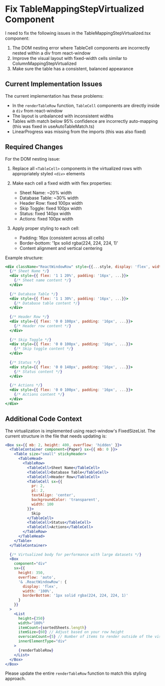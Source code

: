# Fix TableMappingStepVirtualized Component

I need to fix the following issues in the TableMappingStepVirtualized.tsx component:

1. The DOM nesting error where TableCell components are incorrectly nested within a div from react-window
2. Improve the visual layout with fixed-width cells similar to ColumnMappingStepVirtualized
3. Make sure the table has a consistent, balanced appearance

## Current Implementation Issues

The current implementation has these problems:
- In the `renderTableRow` function, `TableCell` components are directly inside a `div` from react-window
- The layout is unbalanced with inconsistent widths
- Tables with match below 95% confidence are incorrectly auto-mapping (this was fixed in useAutoTableMatch.ts)
- LinearProgress was missing from the imports (this was also fixed)

## Required Changes

For the DOM nesting issue:
1. Replace all `<TableCell>` components in the virtualized rows with appropriately styled `<div>` elements
2. Make each cell a fixed width with flex properties:
   - Sheet Name: ~20% width
   - Database Table: ~30% width
   - Header Row: fixed 100px width
   - Skip Toggle: fixed 100px width
   - Status: fixed 140px width
   - Actions: fixed 100px width

3. Apply proper styling to each cell:
   - Padding: 16px (consistent across all cells)
   - Border-bottom: '1px solid rgba(224, 224, 224, 1)'
   - Content alignment and vertical centering

Example structure:

```jsx
<div className="ReactWindowRow" style={{...style, display: 'flex', width: '100%', ...}}>
  {/* Sheet Name */}
  <div style={{ flex: '1 1 20%', padding: '16px', ...}}>
    {/* Sheet name content */}
  </div>
  
  {/* Database Table */}
  <div style={{ flex: '1 1 30%', padding: '16px', ...}}>
    {/* Database table content */}
  </div>
  
  {/* Header Row */}
  <div style={{ flex: '0 0 100px', padding: '16px', ...}}>
    {/* Header row content */}
  </div>
  
  {/* Skip Toggle */}
  <div style={{ flex: '0 0 100px', padding: '16px', ...}}>
    {/* Skip toggle content */}
  </div>
  
  {/* Status */}
  <div style={{ flex: '0 0 140px', padding: '16px', ...}}>
    {/* Status content */}
  </div>
  
  {/* Actions */}
  <div style={{ flex: '0 0 100px', padding: '16px', ...}}>
    {/* Actions content */}
  </div>
</div>
```

## Additional Code Context

The virtualization is implemented using react-window's FixedSizeList. The current structure in the file that needs updating is:

```jsx
<Box sx={{ mb: 2, height: 400, overflow: 'hidden' }}>
  <TableContainer component={Paper} sx={{ mb: 0 }}>
    <Table size="small" stickyHeader>
      <TableHead>
        <TableRow>
          <TableCell>Sheet Name</TableCell>
          <TableCell>Database Table</TableCell>
          <TableCell>Header Row</TableCell>
          <TableCell sx={{
            pr: 2,
            pl: 2,
            textAlign: 'center',
            backgroundColor: 'transparent',
            width: 100
          }}>
            Skip
          </TableCell>
          <TableCell>Status</TableCell>
          <TableCell>Actions</TableCell>
        </TableRow>
      </TableHead>
    </Table>
  </TableContainer>
  
  {/* Virtualized body for performance with large datasets */}
  <Box 
    component="div" 
    sx={{ 
      height: 350, 
      overflow: 'auto',
      '& .ReactWindowRow': {
        display: 'flex',
        width: '100%',
        borderBottom: '1px solid rgba(224, 224, 224, 1)'
      }
    }}
  >
    <List
      height={350}
      width="100%"
      itemCount={sortedSheets.length}
      itemSize={60} // Adjust based on your row height
      overscanCount={5} // Number of items to render outside of the visible area
      innerElementType="div"
    >
      {renderTableRow}
    </List>
  </Box>
</Box>
```

Please update the entire `renderTableRow` function to match this styling approach.